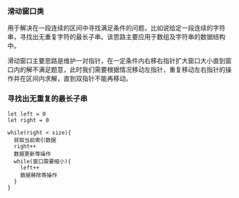 ### 滑动窗口类

用于解决在一段连续的区间中寻找满足条件的问题，比如说给定一段连续的字符串，寻找出无重复字符的最长子串。该思路主要应用于数组及字符串的数据结构中。

滑动窗口主要思路是维护一对指针，在一定条件内右移右指针扩大窗口大小直到窗口内的解不满足题意，此时我们需要根据情况移动左指针，重复移动左右指针的操作并在区间内求解，直到双指针不能再移动。



### 寻找出无重复的最长子串

```
let left = 0
let right = 0

while(right < size){
  获取当前索引数据
  right++
  数据更新等操作
  while(窗口需要缩小){
    left++
    数据移除等操作
  }
}
```



